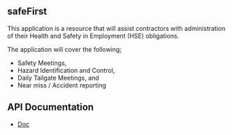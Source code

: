 ## safeFirst

This application is a resource that will assist contractors with administration of their Health and Safety in Employment (HSE) obligations.

The application will cover the following;
- Safety Meetings,
- Hazard Identification and Control,
- Daily Tailgate Meetings, and
- Near miss / Accident reporting


## API Documentation

* [Doc](docs/API.md)
